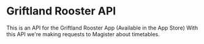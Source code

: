 # Griftland Rooster API

This is an API for the Griftland Rooster App (Available in the App Store)
With this API we're making requests to Magister about timetables.
